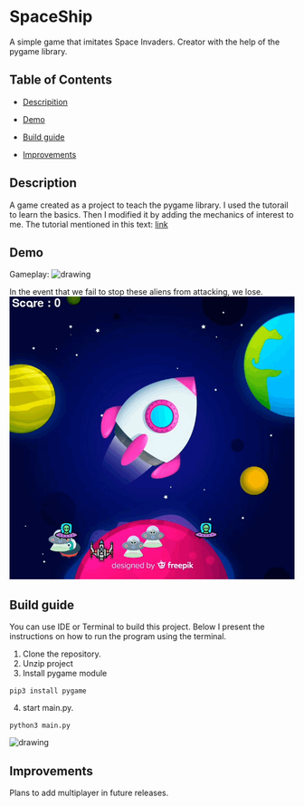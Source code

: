 # SpaceShip
A simple game that imitates Space Invaders. Creator with the help of the pygame library.
## Table of Contents

- [Descripition](#description)

- [Demo](#demo)

- [Build guide](#build-guide)

- [Improvements](#improvements)

## Description
A game created as a project to teach the pygame library. I used the tutorail to learn the basics. Then I modified it by adding the mechanics of interest to me. The tutorial mentioned in this text: [link](https://www.youtube.com/watch?v=FfWpgLFMI7w)
## Demo
Gameplay:
<img src="readme_files/spaceship_gameplay.gif" alt="drawing" width="796"/> 

In the event that we fail to stop these aliens from attacking, we lose.
<img src="readme_files/game_over.gif" alt="drawing" width="796"/> 


## Build guide

You can use IDE or Terminal to build this project. Below I present the instructions on how to run the program using the terminal.

1. Clone the repository.
2. Unzip project
3. Install pygame module
 ```
 pip3 install pygame
```
4. start main.py.
```
python3 main.py
```

<img src="readme_files/A video showing the launch of the program..gif" alt="drawing" width="796"/> 

## Improvements
Plans to add multiplayer in future releases.

